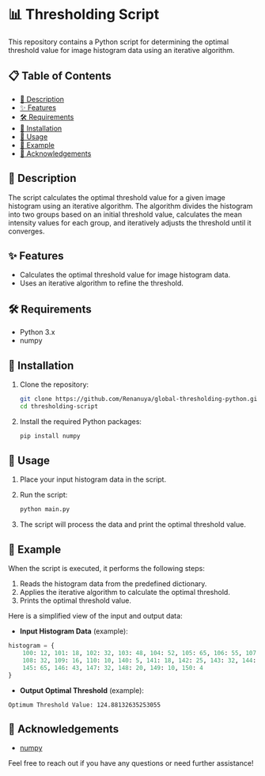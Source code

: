 # 📊 Thresholding Script

This repository contains a Python script for determining the optimal threshold value for image histogram data using an iterative algorithm.

## 📋 Table of Contents
- [📖 Description](#-description)
- [✨ Features](#-features)
- [🛠️ Requirements](#-requirements)
- [💾 Installation](#-installation)
- [🚀 Usage](#-usage)
- [📝 Example](#-example)
- [🙏 Acknowledgements](#-acknowledgements)

## 📖 Description

The script calculates the optimal threshold value for a given image histogram using an iterative algorithm. The algorithm divides the histogram into two groups based on an initial threshold value, calculates the mean intensity values for each group, and iteratively adjusts the threshold until it converges.

## ✨ Features

- Calculates the optimal threshold value for image histogram data.
- Uses an iterative algorithm to refine the threshold.

## 🛠️ Requirements

- Python 3.x
- numpy

## 💾 Installation

1. Clone the repository:
   ```sh
   git clone https://github.com/Renanuya/global-thresholding-python.git
   cd thresholding-script
   ```

2. Install the required Python packages:
   ```sh
   pip install numpy
   ```

## 🚀 Usage

1. Place your input histogram data in the script.

2. Run the script:
   ```sh
   python main.py
   ```

3. The script will process the data and print the optimal threshold value.

## 📝 Example

When the script is executed, it performs the following steps:

1. Reads the histogram data from the predefined dictionary.
2. Applies the iterative algorithm to calculate the optimal threshold.
3. Prints the optimal threshold value.

Here is a simplified view of the input and output data:

- **Input Histogram Data** (example):
```python
histogram = {
    100: 12, 101: 18, 102: 32, 103: 48, 104: 52, 105: 65, 106: 55, 107: 42,
    108: 32, 109: 16, 110: 10, 140: 5, 141: 18, 142: 25, 143: 32, 144: 40,
    145: 65, 146: 43, 147: 32, 148: 20, 149: 10, 150: 4
}
```

- **Output Optimal Threshold** (example):
```
Optimum Threshold Value: 124.88132635253055
```

## 🙏 Acknowledgements

- [numpy](https://numpy.org/)

Feel free to reach out if you have any questions or need further assistance!